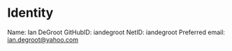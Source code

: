 # Identity

Name: Ian DeGroot
GitHubID: iandegroot
NetID: iandegroot
Preferred email: ian.degroot@yahoo.com